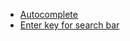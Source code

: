 - [Autocomplete](https://stackoverflow.com/questions/47331651/navbar-with-search-box-materializecss)
- [Enter key for search bar](https://www.mysamplecode.com/2012/07/enter-key-javascript-jquery-extjs.html)